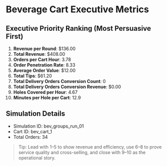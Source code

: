 # Beverage Cart Executive Metrics

## Executive Priority Ranking (Most Persuasive First)
1. **Revenue per Round**: $136.00
2. **Total Revenue**: $408.00
3. **Orders per Cart Hour**: 3.78
4. **Order Penetration Rate**: 8.33
5. **Average Order Value**: $12.00
6. **Total Tips**: $61.20
7. **Total Delivery Orders Conversion Count**: 0
8. **Total Delivery Orders Conversion Revenue**: $0.00
9. **Holes Covered per Hour**: 4.67
10. **Minutes per Hole per Cart**: 12.9

## Simulation Details
- Simulation ID: bev_groups_run_01
- Cart ID: bev_cart_1
- Total Orders: 34

> Tip: Lead with 1–5 to show revenue and efficiency, use 6–8 to prove service quality and cross-selling, and close with 9–10 as the operational story.
